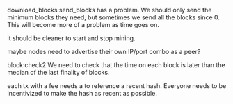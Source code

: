 download_blocks:send_blocks has a problem.
We should only send the minimum blocks they need, but sometimes we send all the blocks since 0. This will become more of a problem as time goes on.

it should be cleaner to start and stop mining.


maybe nodes need to advertise their own IP/port combo as a peer?


block:check2
We need to check that the time on each block is later than the median of the last finality of blocks.



each tx with a fee needs a to reference a recent hash. Everyone needs to be incentivized to make the hash as recent as possible.